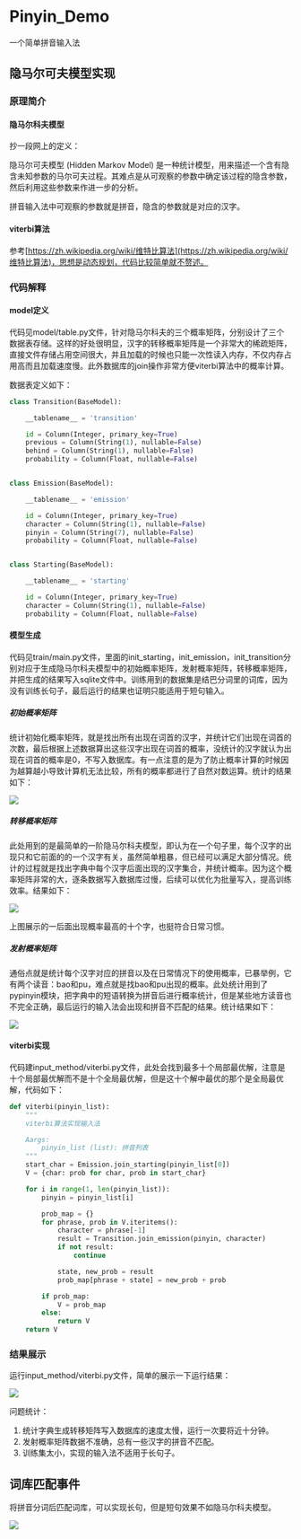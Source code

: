 # Pinyin_Demo

一个简单拼音输入法

## 隐马尔可夫模型实现

### 原理简介

#### 隐马尔科夫模型

抄一段网上的定义：

隐马尔可夫模型 (Hidden Markov Model) 是一种统计模型，用来描述一个含有隐含未知参数的马尔可夫过程。其难点是从可观察的参数中确定该过程的隐含参数，然后利用这些参数来作进一步的分析。

拼音输入法中可观察的参数就是拼音，隐含的参数就是对应的汉字。

#### viterbi算法

参考[https://zh.wikipedia.org/wiki/维特比算法](https://zh.wikipedia.org/wiki/维特比算法)，思想是动态规划，代码比较简单就不赘述。

### 代码解释

#### model定义

代码见model/table.py文件，针对隐马尔科夫的三个概率矩阵，分别设计了三个数据表存储。这样的好处很明显，汉字的转移概率矩阵是一个非常大的稀疏矩阵，直接文件存储占用空间很大，并且加载的时候也只能一次性读入内存，不仅内存占用高而且加载速度慢。此外数据库的join操作非常方便viterbi算法中的概率计算。

数据表定义如下：

```python
class Transition(BaseModel):

    __tablename__ = 'transition'

    id = Column(Integer, primary_key=True)
    previous = Column(String(1), nullable=False)
    behind = Column(String(1), nullable=False)
    probability = Column(Float, nullable=False)


class Emission(BaseModel):

    __tablename__ = 'emission'

    id = Column(Integer, primary_key=True)
    character = Column(String(1), nullable=False)
    pinyin = Column(String(7), nullable=False)
    probability = Column(Float, nullable=False)


class Starting(BaseModel):

    __tablename__ = 'starting'

    id = Column(Integer, primary_key=True)
    character = Column(String(1), nullable=False)
    probability = Column(Float, nullable=False)

```

#### 模型生成

代码见train/main.py文件，里面的init_starting，init_emission，init_transition分别对应于生成隐马尔科夫模型中的初始概率矩阵，发射概率矩阵，转移概率矩阵，并把生成的结果写入sqlite文件中。训练用到的数据集是结巴分词里的词库，因为没有训练长句子，最后运行的结果也证明只能适用于短句输入。

##### 初始概率矩阵

统计初始化概率矩阵，就是找出所有出现在词首的汉字，并统计它们出现在词首的次数，最后根据上述数据算出这些汉字出现在词首的概率，没统计的汉字就认为出现在词首的概率是0，不写入数据库。有一点注意的是为了防止概率计算的时候因为越算越小导致计算机无法比较，所有的概率都进行了自然对数运算。统计的结果如下：

![](doc/starting.png)

##### 转移概率矩阵

此处用到的是最简单的一阶隐马尔科夫模型，即认为在一个句子里，每个汉字的出现只和它前面的的一个汉字有关，虽然简单粗暴，但已经可以满足大部分情况。统计的过程就是找出字典中每个汉字后面出现的汉字集合，并统计概率。因为这个概率矩阵非常的大，逐条数据写入数据库过慢，后续可以优化为批量写入，提高训练效率。结果如下：

![](doc/transition.png)

上图展示的一后面出现概率最高的十个字，也挺符合日常习惯。

##### 发射概率矩阵

通俗点就是统计每个汉字对应的拼音以及在日常情况下的使用概率，已暴举例，它有两个读音：bao和pu，难点就是找bao和pu出现的概率。此处统计用到了pypinyin模块，把字典中的短语转换为拼音后进行概率统计，但是某些地方读音也不完全正确，最后运行的输入法会出现和拼音不匹配的结果。统计结果如下：

![](doc/emission.png)

#### viterbi实现

代码建input_method/viterbi.py文件，此处会找到最多十个局部最优解，注意是十个局部最优解而不是十个全局最优解，但是这十个解中最优的那个是全局最优解，代码如下：

```python
def viterbi(pinyin_list):
    """
    viterbi算法实现输入法

    Aargs:
        pinyin_list (list): 拼音列表
    """
    start_char = Emission.join_starting(pinyin_list[0])
    V = {char: prob for char, prob in start_char}

    for i in range(1, len(pinyin_list)):
        pinyin = pinyin_list[i]

        prob_map = {}
        for phrase, prob in V.iteritems():
            character = phrase[-1]
            result = Transition.join_emission(pinyin, character)
            if not result:
                continue

            state, new_prob = result
            prob_map[phrase + state] = new_prob + prob

        if prob_map:
            V = prob_map
        else:
            return V
    return V
```

### 结果展示

运行input_method/viterbi.py文件，简单的展示一下运行结果：

![](doc/result.png)

问题统计：

1. 统计字典生成转移矩阵写入数据库的速度太慢，运行一次要将近十分钟。
2. 发射概率矩阵数据不准确，总有一些汉字的拼音不匹配。
3. 训练集太小，实现的输入法不适用于长句子。

## 词库匹配事件

将拼音分词后匹配词库，可以实现长句，但是短句效果不如隐马尔科夫模型。

![](doc/result2.png)
